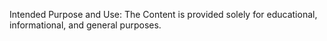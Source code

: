 Intended Purpose and Use:
The Content is provided solely for educational, informational, and general purposes.
